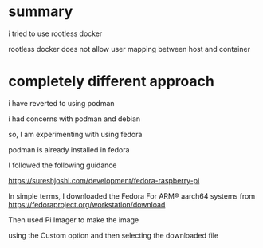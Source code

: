 # summary

i tried to use rootless docker

rootless docker does not allow user mapping between host and container

# completely different approach

i have reverted to using podman

i had concerns with podman and debian

so, I am experimenting with using fedora

podman is already installed in fedora

I followed the following guidance

https://sureshjoshi.com/development/fedora-raspberry-pi

In simple terms, I downloaded the Fedora For ARM® aarch64 systems
from
https://fedoraproject.org/workstation/download

Then used Pi Imager to make the image

using the Custom option and then selecting the downloaded file



  
